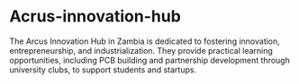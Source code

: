 # Acrus-innovation-hub
The Arcus Innovation Hub in Zambia is dedicated to fostering innovation, entrepreneurship, and industrialization. They provide practical learning opportunities, including PCB building and partnership development through university clubs, to support students and startups. 
